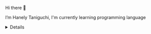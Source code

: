 Hi there 👋

  I’m Hanely Taniguchi, I'm currently learning programming language
  
 <details>
  
- 👀 I’m interested in full stack
- 🌱 I’m currently learning Java, Javascript, HTML5, CSS3, Bootstrap, Angular
- 💞️ I’m looking to collaborate on ...
- 📫 How to reach me https://www.linkedin.com/in/hanely-taniguchi/


</details>
  

 

<!---
Honey-lee429/Honey-lee429 is a ✨ special ✨ repository because its `README.md` (this file) appears on your GitHub profile.
You can click the Preview link to take a look at your changes.
--->
